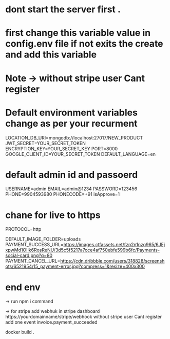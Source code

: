 # dont start the server first .

# first change this variable value in config.env file if not exits the create and add this variable

# Note -> without stripe user Cant register

# Default environment variables change as per your recurment

LOCATION_DB_URI=mongodb://localhost:27017/NEW_PRODUCT
JWT_SECRET=YOUR_SECRET_TOKEN
ENCRYPTION_KEY=YOUR_SECRET_KEY
PORT=8000
GOOGLE_CLIENT_ID=YOUR_SECRET_TOKEN
DEFAULT_LANGUAGE=en

# default admin id and passoerd

USERNAME=admin
EMAIL=admin@1234
PASSWORD=123456
PHONE=9904593980
PHONECODE=+91
isApprove=1

# chane for live to https

PROTOCOL=http

DEFAULT_IMAGE_FOLDER=uploads
PAYMENT_SUCCESS_URL=https://images.ctfassets.net/fzn2n1nzq965/6JEjxpwMd1OIIk6RosReNU/3d5c5f5217a7cce4af750ebfe599b6fc/Payments-social-card.png?q=80
PAYMENT_CANCEL_URL=https://cdn.dribbble.com/users/318828/screenshots/6521954/15_payment-error.jpg?compress=1&resize=400x300

# end env

-> run npm i command

-> for stripe add webhuk in stripe dashboard https://yourdomainname/stripe/webhook without stripe user Cant register
add one  event
invoice.payment_succeeded


docker build . 